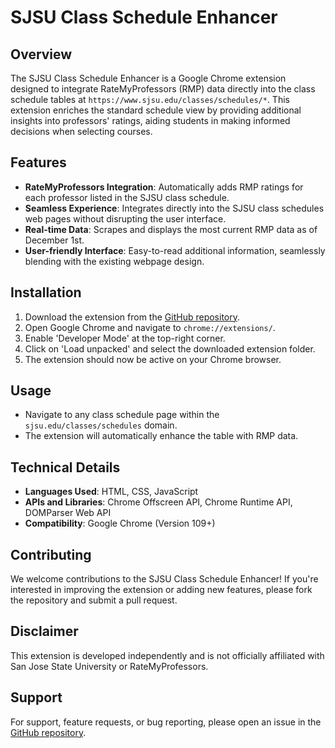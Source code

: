 # SJSU Class Schedule Enhancer

## Overview

The SJSU Class Schedule Enhancer is a Google Chrome extension designed to integrate RateMyProfessors (RMP) data directly into the class schedule tables at `https://www.sjsu.edu/classes/schedules/*`. This extension enriches the standard schedule view by providing additional insights into professors' ratings, aiding students in making informed decisions when selecting courses.

## Features

- **RateMyProfessors Integration**: Automatically adds RMP ratings for each professor listed in the SJSU class schedule.
- **Seamless Experience**: Integrates directly into the SJSU class schedules web pages without disrupting the user interface.
- **Real-time Data**: Scrapes and displays the most current RMP data as of December 1st.
- **User-friendly Interface**: Easy-to-read additional information, seamlessly blending with the existing webpage design.

## Installation

1. Download the extension from the [GitHub repository](https://github.com/AndrewPun/rmpextension).
2. Open Google Chrome and navigate to `chrome://extensions/`.
3. Enable 'Developer Mode' at the top-right corner.
4. Click on 'Load unpacked' and select the downloaded extension folder.
5. The extension should now be active on your Chrome browser.

## Usage

- Navigate to any class schedule page within the `sjsu.edu/classes/schedules` domain.
- The extension will automatically enhance the table with RMP data.

## Technical Details

- **Languages Used**: HTML, CSS, JavaScript
- **APIs and Libraries**: Chrome Offscreen API, Chrome Runtime API, DOMParser Web API
- **Compatibility**: Google Chrome (Version 109+)

## Contributing

We welcome contributions to the SJSU Class Schedule Enhancer! If you're interested in improving the extension or adding new features, please fork the repository and submit a pull request.

## Disclaimer

This extension is developed independently and is not officially affiliated with San Jose State University or RateMyProfessors.

## Support

For support, feature requests, or bug reporting, please open an issue in the [GitHub repository](https://github.com/AndrewPun/rmpextension).
